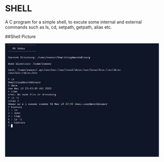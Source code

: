 # SHELL

A C program for a simple shell, to excute some internal and external commands such as ls, cd, setpath, getpath, alias etc.

##Shell Picture

![Shell picture](shell.JPG)
